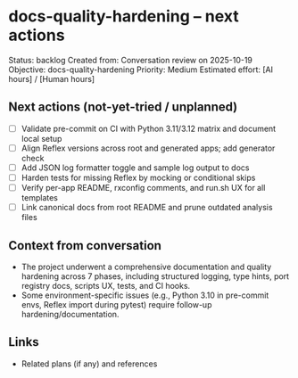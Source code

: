 # docs-quality-hardening – next actions

Status: backlog
Created from: Conversation review on 2025-10-19
Objective: docs-quality-hardening
Priority: Medium
Estimated effort: [AI hours] / [Human hours]

## Next actions (not-yet-tried / unplanned)
- [ ] Validate pre-commit on CI with Python 3.11/3.12 matrix and document local setup
- [ ] Align Reflex versions across root and generated apps; add generator check
- [ ] Add JSON log formatter toggle and sample log output to docs
- [ ] Harden tests for missing Reflex by mocking or conditional skips
- [ ] Verify per-app README, rxconfig comments, and run.sh UX for all templates
- [ ] Link canonical docs from root README and prune outdated analysis files

## Context from conversation
- The project underwent a comprehensive documentation and quality hardening across 7 phases, including structured logging, type hints, port registry docs, scripts UX, tests, and CI hooks.
- Some environment-specific issues (e.g., Python 3.10 in pre-commit envs, Reflex import during pytest) require follow-up hardening/documentation.

## Links
- Related plans (if any) and references
